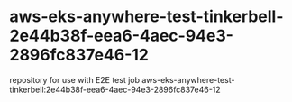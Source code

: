 # aws-eks-anywhere-test-tinkerbell-2e44b38f-eea6-4aec-94e3-2896fc837e46-12
repository for use with E2E test job aws-eks-anywhere-test-tinkerbell:2e44b38f-eea6-4aec-94e3-2896fc837e46-12
